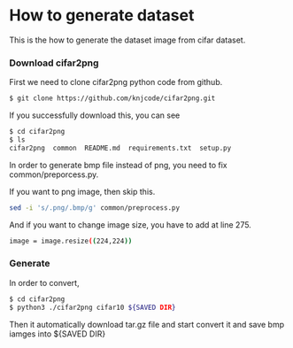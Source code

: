 # How to generate dataset

This is the how to generate the dataset image from cifar dataset.

### Download cifar2png
First we need to clone cifar2png python code from github.

```bash
$ git clone https://github.com/knjcode/cifar2png.git
```


If you successfully download this, you can see


```bash
$ cd cifar2png
$ ls
cifar2png  common  README.md  requirements.txt  setup.py
```

In order to generate bmp file instead of png, you need to fix common/preporcess.py.

If you want to png image, then skip this.

```bash
sed -i 's/.png/.bmp/g' common/preprocess.py
```

And if you want to change image size, you have to add at line 275.
```bash
image = image.resize((224,224))
```


### Generate 
In order to convert, 


```bash
$ cd cifar2png
$ python3 ./cifar2png cifar10 ${SAVED DIR}
```

Then it automatically download tar.gz file and start convert it and save bmp iamges into ${SAVED DIR}


